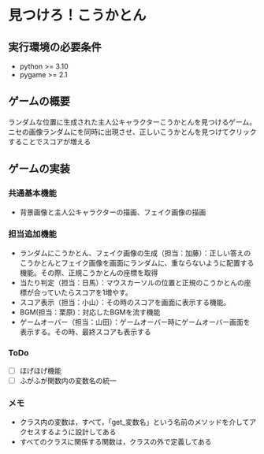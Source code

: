 # 見つけろ！こうかとん

## 実行環境の必要条件
* python >= 3.10
* pygame >= 2.1

## ゲームの概要
ランダムな位置に生成された主人公キャラクターこうかとんを見つけるゲーム。ニセの画像ランダムにを同時に出現させ、正しいこうかとんを見つけてクリックすることでスコアが増える

## ゲームの実装
### 共通基本機能
* 背景画像と主人公キャラクターの描画、フェイク画像の描画

### 担当追加機能
* ランダムにこうかとん、フェイク画像の生成（担当：加藤）：正しい答えのこうかとんとフェイク画像を画面にランダムに、重ならないように配置する機能。その際、正規こうかとんの座標を取得
* 当たり判定（担当：日馬）：マウスカーソルの位置と正規のこうかとんの座標が合っていたらスコアを1増やす。
* スコア表示（担当：小山）：その時のスコアを画面に表示する機能。
* BGM(担当：栗原)：対応したBGMを流す機能
* ゲームオーバー（担当：山田）：ゲームオーバー時にゲームオーバー画面を表示する。その時、最終スコアも表示する

### ToDo
- [ ] ほげほげ機能
- [ ] ふがふが関数内の変数名の統一

### メモ
* クラス内の変数は，すべて，「get_変数名」という名前のメソッドを介してアクセスするように設計してある
* すべてのクラスに関係する関数は，クラスの外で定義してある
